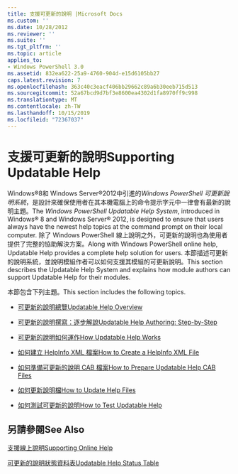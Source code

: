 ```yaml
---
title: 支援可更新的說明 |Microsoft Docs
ms.custom: ''
ms.date: 10/28/2012
ms.reviewer: ''
ms.suite: ''
ms.tgt_pltfrm: ''
ms.topic: article
applies_to:
- Windows PowerShell 3.0
ms.assetid: 832ea622-25a9-4760-904d-e15d6105bb27
caps.latest.revision: 7
ms.openlocfilehash: 363c40c3eacf406bb29662c89a6b30eeb715d513
ms.sourcegitcommit: 52a67bcd9d7bf3e8600ea4302d1fa8970ff9c998
ms.translationtype: MT
ms.contentlocale: zh-TW
ms.lasthandoff: 10/15/2019
ms.locfileid: "72367037"
---
```

# <a name="supporting-updatable-help"></a><span data-ttu-id="5d2d9-102">支援可更新的說明</span><span class="sxs-lookup"><span data-stu-id="5d2d9-102">Supporting Updatable Help</span></span>

<span data-ttu-id="5d2d9-103">Windows®8和 Windows Server®2012中引進的*Windows PowerShell 可更新說明系統*，是設計來確保使用者在其本機電腦上的命令提示字元中一律會有最新的說明主題。</span><span class="sxs-lookup"><span data-stu-id="5d2d9-103">The *Windows PowerShell Updatable Help System*, introduced in Windows® 8 and Windows Server® 2012, is designed to ensure that users always have the newest help topics at the command prompt on their local computer.</span></span> <span data-ttu-id="5d2d9-104">除了 Windows PowerShell 線上說明之外，可更新的說明也為使用者提供了完整的協助解決方案。</span><span class="sxs-lookup"><span data-stu-id="5d2d9-104">Along with Windows PowerShell online help, Updatable Help provides a complete help solution for users.</span></span> <span data-ttu-id="5d2d9-105">本節描述可更新的說明系統，並說明模組作者可以如何支援其模組的可更新說明。</span><span class="sxs-lookup"><span data-stu-id="5d2d9-105">This section describes the Updatable Help System and explains how module authors can support Updatable Help for their modules.</span></span>

<span data-ttu-id="5d2d9-106">本節包含下列主題。</span><span class="sxs-lookup"><span data-stu-id="5d2d9-106">This section includes the following topics.</span></span>

- [<span data-ttu-id="5d2d9-107">可更新的說明總覽</span><span class="sxs-lookup"><span data-stu-id="5d2d9-107">Updatable Help Overview</span></span>](./updatable-help-overview.md)

- [<span data-ttu-id="5d2d9-108">可更新的說明撰寫：逐步解說</span><span class="sxs-lookup"><span data-stu-id="5d2d9-108">Updatable Help Authoring: Step-by-Step</span></span>](./updatable-help-authoring-step-by-step.md)

- [<span data-ttu-id="5d2d9-109">可更新的說明如何運作</span><span class="sxs-lookup"><span data-stu-id="5d2d9-109">How Updatable Help Works</span></span>](./how-updatable-help-works.md)

- [<span data-ttu-id="5d2d9-110">如何建立 HelpInfo XML 檔案</span><span class="sxs-lookup"><span data-stu-id="5d2d9-110">How to Create a HelpInfo XML File</span></span>](./how-to-create-a-helpinfo-xml-file.md)

- [<span data-ttu-id="5d2d9-111">如何準備可更新的說明 CAB 檔案</span><span class="sxs-lookup"><span data-stu-id="5d2d9-111">How to Prepare Updatable Help CAB Files</span></span>](./how-to-prepare-updatable-help-cab-files.md)

- [<span data-ttu-id="5d2d9-112">如何更新說明檔</span><span class="sxs-lookup"><span data-stu-id="5d2d9-112">How to Update Help Files</span></span>](./how-to-update-help-files.md)

- [<span data-ttu-id="5d2d9-113">如何測試可更新的說明</span><span class="sxs-lookup"><span data-stu-id="5d2d9-113">How to Test Updatable Help</span></span>](./how-to-test-updatable-help.md)

## <a name="see-also"></a><span data-ttu-id="5d2d9-114">另請參閱</span><span class="sxs-lookup"><span data-stu-id="5d2d9-114">See Also</span></span>

[<span data-ttu-id="5d2d9-115">支援線上說明</span><span class="sxs-lookup"><span data-stu-id="5d2d9-115">Supporting Online Help</span></span>](./supporting-online-help.md)

[<span data-ttu-id="5d2d9-116">可更新的說明狀態資料表</span><span class="sxs-lookup"><span data-stu-id="5d2d9-116">Updatable Help Status Table</span></span>](https://www.microsoft.com/en-us/itpro/windows)
